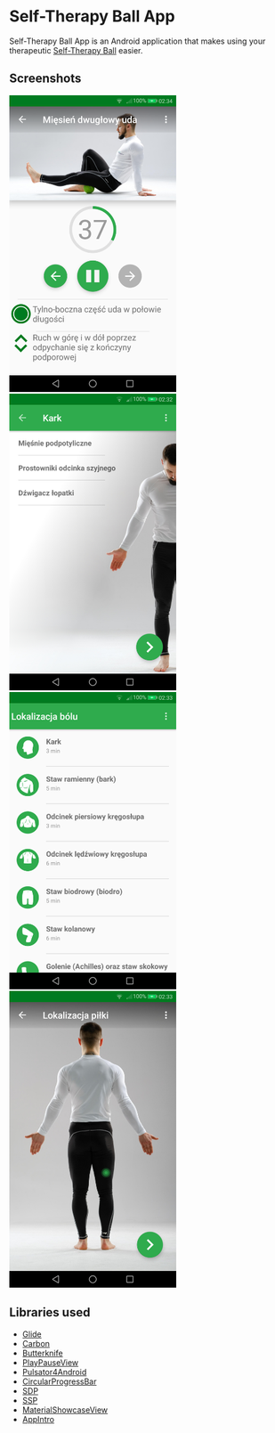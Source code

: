 # Self-Therapy Ball App
Self-Therapy Ball App is an Android application that makes using your therapeutic [Self-Therapy Ball](https://s-therapy.com/) easier. 

## Screenshots
<img src="https://github.com/Kedrad/self-therapy-ball-app/blob/master/screenshots/1.png" width="300"> <img src="https://github.com/Kedrad/self-therapy-ball-app/blob/master/screenshots/2.png" width="300"> <img src="https://github.com/Kedrad/self-therapy-ball-app/blob/master/screenshots/3.png" width="300"> <img src="https://github.com/Kedrad/self-therapy-ball-app/blob/master/screenshots/4.png" width="300">

## Libraries used

 * [Glide](https://github.com/bumptech/glide)
 * [Carbon](https://github.com/ZieIony/Carbon)
 * [Butterknife](https://github.com/JakeWharton/butterknife)
 * [PlayPauseView](https://github.com/OHoussein/android-material-play-pause-view)
 * [Pulsator4Android](https://github.com/booncol/Pulsator4Droid)
 * [CircularProgressBar](https://github.com/yuriy-budiyev/circular-progress-bar)
 * [SDP](https://github.com/intuit/sdp)
 * [SSP](https://github.com/intuit/ssp)
 * [MaterialShowcaseView](https://github.com/deano2390/MaterialShowcaseView)
 * [AppIntro](https://github.com/apl-devs/AppIntro)